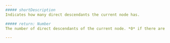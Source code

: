 ```yaml
---
##### shortDescription
Indicates how many direct descendants the current node has.

##### return: Number
The number of direct descendants of the current node. *0* if there are none.

---
```

